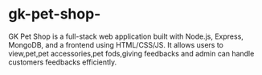 # gk-pet-shop-
GK Pet Shop is a full-stack web application built with Node.js, Express, MongoDB, and a frontend using HTML/CSS/JS.  It allows users to view,pet,pet accessories,pet fods,giving feedbacks and admin can handle customers feedbacks efficiently.
